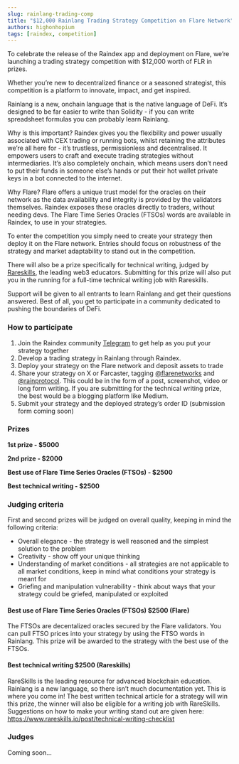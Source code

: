```yaml
---
slug: rainlang-trading-comp
title: "$12,000 Rainlang Trading Strategy Competition on Flare Network"
authors: highonhopium
tags: [raindex, competition]
---
```

To celebrate the release of the Raindex app and deployment on Flare, we’re launching a trading strategy competition with $12,000 worth of FLR in prizes.

Whether you’re new to decentralized finance or a seasoned strategist, this competition is a platform to innovate, impact, and get inspired. 

Rainlang is a new, onchain language that is the native language of DeFi. It’s designed to be far easier to write than Solidity - if you can write spreadsheet formulas you can probably learn Rainlang.

Why is this important? Raindex gives you the flexibility and power usually associated with CEX trading or running bots, whilst retaining the attributes we’re all here for - it’s trustless, permissionless and decentralised. It empowers users to craft and execute trading strategies without intermediaries. It’s also completely onchain, which means users don’t need to put their funds in someone else’s hands or put their hot wallet private keys in a bot connected to the internet.

Why Flare? Flare offers a unique trust model for the oracles on their network as the data availability and integrity is provided by the validators themselves. Raindex exposes these oracles directly to traders, without needing devs. The Flare Time Series Oracles (FTSOs) words are available in Raindex, to use in your strategies.

To enter the competition you simply need to create your strategy then deploy it on the Flare network. Entries should focus on robustness of the strategy and market adaptability to stand out in the competition.

There will also be a prize specifically for technical writing, judged by [Rareskills](https://www.rareskills.io/), the leading web3 educators. Submitting for this prize will also put you in the running for a full-time technical writing job with Rareskills.

Support will be given to all entrants to learn Rainlang and get their questions answered. Best of all, you get to participate in a community dedicated to pushing the boundaries of DeFi.

### How to participate
1. Join the Raindex community [Telegram](https://t.me/+W0aQ36ptN_E2MjZk) to get help as you put your strategy together
2. Develop a trading strategy in Rainlang through Raindex.
3. Deploy your strategy on the Flare network and deposit assets to trade
4. Share your strategy on X or Farcaster, tagging [@flarenetworks](https://twitter.com/FlareNetworks) and [@rainprotocol](https://twitter.com/rainprotocol). This could be in the form of a post, screenshot, video or long form writing. If you are submitting for the technical writing prize, the best would be a blogging platform like Medium.
5. Submit your strategy and the deployed strategy’s order ID (submission form coming soon)

### Prizes
**1st prize - $5000**

**2nd prize - $2000**

**Best use of Flare Time Series Oracles (FTSOs) - $2500**

**Best technical writing - $2500**

### Judging criteria
First and second prizes will be judged on overall quality, keeping in mind the following criteria:
- Overall elegance - the strategy is well reasoned and the simplest solution to the problem
- Creativity - show off your unique thinking
- Understanding of market conditions - all strategies are not applicable to all market conditions, keep in mind what conditions your strategy is meant for
- Griefing and manipulation vulnerability - think about ways that your strategy could be griefed, manipulated or exploited

#### Best use of Flare Time Series Oracles (FTSOs) $2500 (Flare)
The FTSOs are decentalized oracles secured by the Flare validators. You can pull FTSO prices into your strategy by using the FTSO words in Rainlang. This prize will be awarded to the strategy with the best use of the FTSOs.

#### Best technical writing $2500 (Rareskills)
RareSkills is the leading resource for advanced blockchain education. Rainlang is a new language, so there isn’t much documentation yet. This is where you come in! The best written technical article for a strategy will win this prize, the winner will also be eligible for a writing job with RareSkills. Suggestions on how to make your writing stand out are given here: https://www.rareskills.io/post/technical-writing-checklist

### Judges

Coming soon...